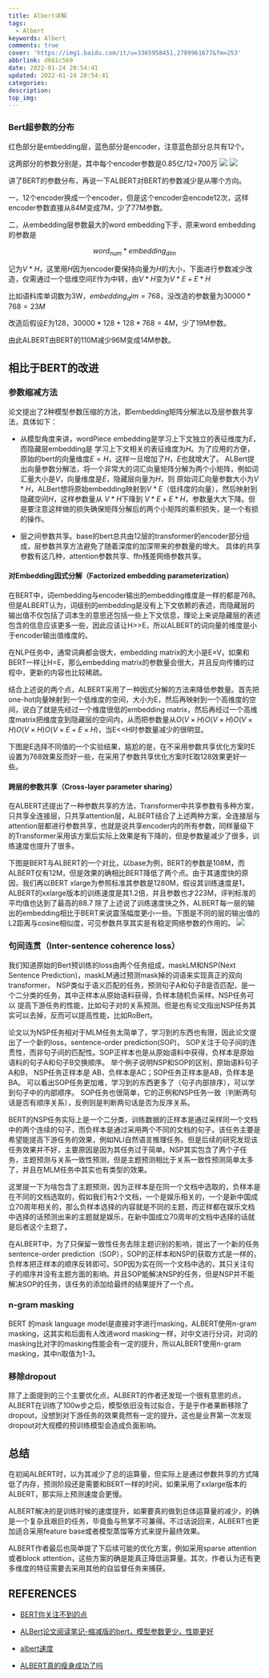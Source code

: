 ```yaml
---
title: Albert详解
tags:
  - Albert
keywords: Albert
comments: true
cover: 'https://img1.baidu.com/it/u=3365958451,2789961677&fm=253'
abbrlink: d661c569
date: 2022-01-24 20:54:41
updated: 2022-01-24 20:54:41
categories:
description:
top_img:
---
```


### Bert超参数的分布
红色部分是embedding层，蓝色部分是encoder，注意蓝色部分总共有12个。

这两部分的参数分别是，其中每个encoder参数是0.85亿/12=700万
![](https://pic2.zhimg.com/v2-a44344b6154cdeabe84908d5851ad42d_r.jpg)
![](https://pic2.zhimg.com/v2-cd3028f90168598baa167681624d8dcd_r.jpg)

讲了BERT的参数分布，再说一下ALBERT对BERT的参数减少是从哪个方向。

一，12个encoder换成一个encoder，但是这个encoder会encode12次，这样encoder参数直接从84M变成7M，少了77M参数。

二，从embedding层参数最大的word embedding下手，原来word embedding的参数是

$$word_{num}*embedding_{dim}$$

记为$V*H$，这里用$H$因为encoder要保持向量为$H$的大小，下面进行参数减少改造，仅需通过一个低维空间$E$作为中转，由$V*H$变为$V*E+E*H$

比如语料库单词数为3W，$embedding_dim=768$，没改造的参数量为$30000*768=23M$

改造后假设$E$为128，$30000*128 + 128*768 =4M$，少了19M参数。

由此ALBERT由BERT的110M减少96M变成14M参数。

## 相比于BERT的改进

### 参数缩减方法
论文提出了2种模型参数压缩的方法，即embedding矩阵分解法以及层参数共享法，具体如下：

- 从模型角度来讲，wordPiece embedding是学习上下文独立的表征维度为$E$，而隐藏层embedding是 学习上下文相关的表征维度为$H$。为了应用的方便，原始的bert的向量维度$E=H$，这样一旦增加了$H$，$E$也就增大了。 ALBert提出向量参数分解法，将一个非常大的词汇向量矩阵分解为两个小矩阵，例如词汇量大小是$V$，向量维度是$E$，隐藏层向量为$H$，则 原始词汇向量参数大小为$V*H$，ALBert想将原始embedding映射到$V*E$（低纬度的向量），然后映射到隐藏空间$H$，这样参数量从 $V*H$下降到 $V*E+E*H$，参数量大大下降。但是要注意这样做的损失确保矩阵分解后的两个小矩阵的乘积损失，是一个有损的操作。

- 层之间参数共享。base的bert总共由12层的transformer的encoder部分组成，层参数共享方法避免了随着深度的加深带来的参数量的增大。 具体的共享参数有这几种，attention参数共享、ffn残差网络参数共享。

#### 对Embedding因式分解（Factorized embedding parameterization）

在BERT中，词embedding与encoder输出的embedding维度是一样的都是768。但是ALBERT认为，词级别的embedding是没有上下文依赖的表述，而隐藏层的输出值不仅包括了词本生的意思还包括一些上下文信息，理论上来说隐藏层的表述包含的信息应该更多一些，因此应该让H>>E，所以ALBERT的词向量的维度是小于encoder输出值维度的。

在NLP任务中，通常词典都会很大，embedding matrix的大小是E×V，如果和BERT一样让H=E，那么embedding matrix的参数量会很大，并且反向传播的过程中，更新的内容也比较稀疏。

结合上述说的两个点，ALBERT采用了一种因式分解的方法来降低参数量。首先把one-hot向量映射到一个低维度的空间，大小为E，然后再映射到一个高维度的空间，说白了就是先经过一个维度很低的embedding matrix，然后再经过一个高维度matrix把维度变到隐藏层的空间内，从而把参数量从$O(V×H)O(V×H)O(V×H)O(V×H)O(V×E+E×H)$，当E<<H时参数量减少的很明显。

下图是E选择不同值的一个实验结果，尴尬的是，在不采用参数共享优化方案时E设置为768效果反而好一些，在采用了参数共享优化方案时E取128效果更好一些。

#### 跨层的参数共享（Cross-layer parameter sharing）

在ALBERT还提出了一种参数共享的方法，Transformer中共享参数有多种方案，只共享全连接层，只共享attention层，ALBERT结合了上述两种方案，全连接层与attention层都进行参数共享，也就是说共享encoder内的所有参数，同样量级下的Transformer采用该方案后实际上效果是有下降的，但是参数量减少了很多，训练速度也提升了很多。

下图是BERT与ALBERT的一个对比，以base为例，BERT的参数是108M，而ALBERT仅有12M，但是效果的确相比BERT降低了两个点。由于其速度快的原因，我们再以BERT xlarge为参照标准其参数是1280M，假设其训练速度是1，ALBERT的xxlarge版本的训练速度是其1.2倍，并且参数也才223M，评判标准的平均值也达到了最高的88.7
除了上述说了训练速度快之外，ALBERT每一层的输出的embedding相比于BERT来说震荡幅度更小一些。下图是不同的层的输出值的L2距离与cosine相似度，可见参数共享其实是有稳定网络参数的作用的。
![](https://img-blog.csdnimg.cn/20191002155617541.png)


### 句间连贯（Inter-sentence coherence loss）
我们知道原始的Bert预训练的loss由两个任务组成，maskLM和NSP(Next Sentence Prediction)，maskLM通过预测mask掉的词语来实现真正的双向transformer， NSP类似于语义匹配的任务，预测句子A和句子B是否匹配，是一个二分类的任务，其中正样本从原始语料获得，负样本随机负采样。NSP任务可以 提高下游任务的性能，比如句子对的关系预测。但是也有论文指出NSP任务其实可以去掉，反而可以提高性能，比如RoBert。

论文以为NSP任务相对于MLM任务太简单了，学习到的东西也有限，因此论文提出了一个新的loss，sentence-order prediction(SOP)， SOP关注于句子间的连贯性，而非句子间的匹配性。SOP正样本也是从原始语料中获得，负样本是原始语料的句子A和句子B交换顺序。 举个例子说明NSP和SOP的区别，原始语料句子 A和B， NSP任务正样本是 AB，负样本是AC；SOP任务正样本是AB，负样本是BA。 可以看出SOP任务更加难，学习到的东西更多了（句子内部排序），可以学到句子中的内部顺序。
SOP任务也很简单，它的正例和NSP任务一致（判断两句话是否有顺序关系），反例则是判断两句话是否为反序关系。

BERT的NSP任务实际上是一个二分类，训练数据的正样本是通过采样同一个文档中的两个连续的句子，而负样本是通过采用两个不同的文档的句子。该任务主要是希望能提高下游任务的效果，例如NLI自然语言推理任务。但是后续的研究发现该任务效果并不好，主要原因是因为其任务过于简单。NSP其实包含了两个子任务，主题预测与关系一致性预测，但是主题预测相比于关系一致性预测简单太多了，并且在MLM任务中其实也有类型的效果。

这里提一下为啥包含了主题预测，因为正样本是在同一个文档中选取的，负样本是在不同的文档选取的，假如我们有2个文档，一个是娱乐相关的，一个是新中国成立70周年相关的，那么负样本选择的内容就是不同的主题，而正样都在娱乐文档中选择的话预测出来的主题就是娱乐，在新中国成立70周年的文档中选择的话就是后者这个主题了。

在ALBERT中，为了只保留一致性任务去除主题识别的影响，提出了一个新的任务 sentence-order prediction（SOP），SOP的正样本和NSP的获取方式是一样的，负样本把正样本的顺序反转即可。SOP因为实在同一个文档中选的，其只关注句子的顺序并没有主题方面的影响。并且SOP能解决NSP的任务，但是NSP并不能解决SOP的任务，该任务的添加给最终的结果提升了一个点。

### n-gram masking
BERT 的mask language model是直接对字进行masking，ALBERT使用n-gram masking，这其实和后面有人改进word masking一样，对中文进行分词，对词的masking比对字的masking性能会有一定的提升，所以ALBERT使用n-gram masking，其中n取值为1-3。

### 移除dropout
除了上面提到的三个主要优化点，ALBERT的作者还发现一个很有意思的点，ALBERT在训练了100w步之后，模型依旧没有过拟合，于是乎作者果断移除了dropout，没想到对下游任务的效果竟然有一定的提升。这也是业界第一次发现dropout对大规模的预训练模型会造成负面影响。

## 总结
在初闻ALBERT时，以为其减少了总的运算量，但实际上是通过参数共享的方式降低了内存，预测阶段还是需要和BERT一样的时间，如果采用了xxlarge版本的ALBERT，那实际上预测速度会更慢。

ALBERT解决的是训练时候的速度提升，如果要真的做到总体运算量的减少，的确是一个复杂且艰巨的任务，毕竟鱼与熊掌不可兼得。不过话说回来，ALBERT也更加适合采用feature base或者模型蒸馏等方式来提升最终效果。

ALBERT作者最后也简单提了下后续可能的优化方案，例如采用sparse attention或者block attention，这些方案的确是能真正降低运算量。其次，作者认为还有更多维度的特征需要去采用其他的自监督任务来捕获。



## REFERENCES

- [BERT你关注不到的点](https://zhuanlan.zhihu.com/p/242253766)

- [ALBert论文阅读笔记-缩减版的bert，模型参数更少，性能更好](https://zhuanlan.zhihu.com/p/88152893)

- [albert速度](https://blog.csdn.net/kyle1314608/article/details/106546529)

- [ALBERT真的瘦身成功了吗](https://zhuanlan.zhihu.com/p/102470776)

